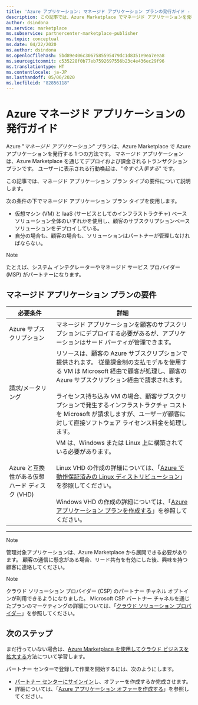 ```yaml
---
title: 'Azure アプリケーション: マネージド アプリケーション プランの発行ガイド - Azure Marketplace'
description: この記事では、Azure Marketplace でマネージド アプリケーションを発行するための要件を説明します。
author: dsindona
ms.service: marketplace
ms.subservice: partnercenter-marketplace-publisher
ms.topic: conceptual
ms.date: 04/22/2020
ms.author: dsindona
ms.openlocfilehash: 5bd89e406c3067585595479dc1d8351e9ea7eea8
ms.sourcegitcommit: c535228f0b77eb7592697556b23c4e436ec29f96
ms.translationtype: HT
ms.contentlocale: ja-JP
ms.lasthandoff: 05/06/2020
ms.locfileid: "82856118"
---
```

# <a name="publishing-guide-for-azure-managed-applications"></a>Azure マネージド アプリケーションの発行ガイド

Azure "*マネージド アプリケーション*" プランは、Azure Marketplace で Azure アプリケーションを発行する 1 つの方法です。 マネージド アプリケーションは、Azure Marketplace を通じてデプロイおよび課金されるトランザクション プランです。 ユーザーに表示される行動喚起は、"*今すぐ入手する*" です。

この記事では、マネージド アプリケーション プラン タイプの要件について説明します。

次の条件の下でマネージド アプリケーション プラン タイプを使用します。

- 仮想マシン (VM) と IaaS (サービスとしてのインフラストラクチャ) ベース ソリューション全体のいずれかを使用し、顧客のサブスクリプションベース ソリューションをデプロイしている。
- 自分の場合も、顧客の場合も、ソリューションはパートナーが管理しなければならない。

>[!NOTE]
>たとえば、システム インテグレーターやマネージド サービス プロバイダー (MSP) がパートナーになります。  

## <a name="managed-application-offer-requirements"></a>マネージド アプリケーション プランの要件

|必要条件 |詳細  |
|---------|---------|
|Azure サブスクリプション | マネージド アプリケーションを顧客のサブスクリプションにデプロイする必要があるが、アプリケーションはサード パーティが管理できます。 |
|請求/メータリング    |  リソースは、顧客の Azure サブスクリプションで提供されます。 従量課金制の支払モデルを使用する VM は Microsoft 経由で顧客が処理し、顧客の Azure サブスクリプション経由で請求されます。 <br><br> ライセンス持ち込み VM の場合、顧客サブスクリプションで発生するインフラストラクチャ コストを Microsoft が請求しますが、ユーザーが顧客に対して直接ソフトウェア ライセンス料金を処理します。        |
|Azure と互換性がある仮想ハード ディスク (VHD)    |   VM は、Windows または Linux 上に構築されている必要があります。<br><br>Linux VHD の作成の詳細については、「[Azure で動作保証済みの Linux ディストリビューション](https://docs.microsoft.com/azure/virtual-machines/linux/endorsed-distros)」を参照してください。<br><br>Windows VHD の作成の詳細については、「[Azure アプリケーション プランを作成する](./partner-center-portal/create-new-azure-apps-offer.md)」を参照してください。 |

---

> [!NOTE]
> 管理対象アプリケーションは、Azure Marketplace から展開できる必要があります。 顧客の通信に懸念がある場合、リード共有を有効にした後、興味を持つ顧客に連絡してください。  

> [!Note]
> クラウド ソリューション プロバイダー (CSP) のパートナー チャネル オプトインが利用できるようになりました。 Microsoft CSP パートナー チャネルを通じたプランのマーケティングの詳細については、「[クラウド ソリューション プロバイダー](./cloud-solution-providers.md)」を参照してください。

## <a name="next-steps"></a>次のステップ

まだ行っていない場合は、[Azure Marketplace を使用してクラウド ビジネスを拡大する](https://azuremarketplace.microsoft.com/sell)方法について学習します。

パートナー センターで登録して作業を開始するには、次のようにします。

- [パートナー センターにサインイン](https://partner.microsoft.com/dashboard/account/v3/enrollment/introduction/partnership)し、オファーを作成するか完成させます。
- 詳細については、「[Azure アプリケーション オファーを作成する](./partner-center-portal/create-new-azure-apps-offer.md)」を参照してください。
